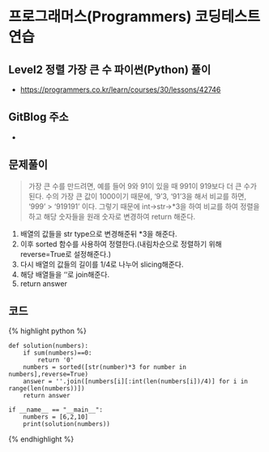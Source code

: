# 프로그래머스(Programmers) 코딩테스트 연습

## Level2 정렬 가장 큰 수 파이썬(Python) 풀이

- https://programmers.co.kr/learn/courses/30/lessons/42746

## GitBlog 주소

- 

## 문제풀이
> 가장 큰 수를 만드려면, 예를 들어 9와 91이 있을 때 991이 919보다 더 큰 수가 된다. 
> 수의 가장 큰 값이 1000이기 때문에, ‘9’3, ‘91’3을 해서 비교를 하면, ‘999’ > ‘919191’ 이다. 
> 그렇기 때문에 int->str->*3을 하여 비교를 하여 정렬을 하고 해당 숫자들을 원래 숫자로 변경하여 return 해준다.

1. 배열의 값들을 str type으로 변경해준뒤 *3을 해준다.
2. 이후 sorted 함수를 사용하여 정렬한다.(내림차순으로 정렬하기 위해 reverse=True로 설정해준다.)
3. 다시 배열의 값들의 길이를 1/4로 나누어 slicing해준다.
4. 해당 배열들을 ‘‘로 join해준다.
5. return answer

## 코드

{% highlight python %}

    def solution(numbers):
        if sum(numbers)==0:
            return '0'
        numbers = sorted([str(number)*3 for number in numbers],reverse=True)
        answer = ''.join([numbers[i][:int(len(numbers[i])/4)] for i in range(len(numbers))])
        return answer
    
    if __name__ == "__main__":
        numbers = [6,2,10]
        print(solution(numbers))

{% endhighlight %}